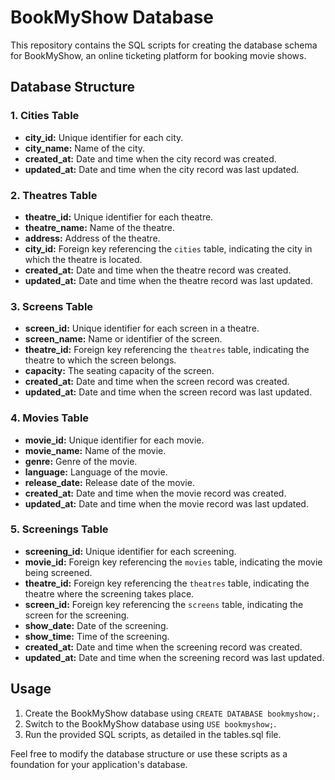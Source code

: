 # BookMyShow Database

This repository contains the SQL scripts for creating the database schema for BookMyShow, an online ticketing platform for booking movie shows.

## Database Structure

### 1. Cities Table

- **city_id:** Unique identifier for each city.
- **city_name:** Name of the city.
- **created_at:** Date and time when the city record was created.
- **updated_at:** Date and time when the city record was last updated.

### 2. Theatres Table

- **theatre_id:** Unique identifier for each theatre.
- **theatre_name:** Name of the theatre.
- **address:** Address of the theatre.
- **city_id:** Foreign key referencing the `cities` table, indicating the city in which the theatre is located.
- **created_at:** Date and time when the theatre record was created.
- **updated_at:** Date and time when the theatre record was last updated.

### 3. Screens Table

- **screen_id:** Unique identifier for each screen in a theatre.
- **screen_name:** Name or identifier of the screen.
- **theatre_id:** Foreign key referencing the `theatres` table, indicating the theatre to which the screen belongs.
- **capacity:** The seating capacity of the screen.
- **created_at:** Date and time when the screen record was created.
- **updated_at:** Date and time when the screen record was last updated.

### 4. Movies Table

- **movie_id:** Unique identifier for each movie.
- **movie_name:** Name of the movie.
- **genre:** Genre of the movie.
- **language:** Language of the movie.
- **release_date:** Release date of the movie.
- **created_at:** Date and time when the movie record was created.
- **updated_at:** Date and time when the movie record was last updated.

### 5. Screenings Table

- **screening_id:** Unique identifier for each screening.
- **movie_id:** Foreign key referencing the `movies` table, indicating the movie being screened.
- **theatre_id:** Foreign key referencing the `theatres` table, indicating the theatre where the screening takes place.
- **screen_id:** Foreign key referencing the `screens` table, indicating the screen for the screening.
- **show_date:** Date of the screening.
- **show_time:** Time of the screening.
- **created_at:** Date and time when the screening record was created.
- **updated_at:** Date and time when the screening record was last updated.

## Usage

1. Create the BookMyShow database using `CREATE DATABASE bookmyshow;`.
2. Switch to the BookMyShow database using `USE bookmyshow;`.
3. Run the provided SQL scripts, as detailed in the tables.sql file.

Feel free to modify the database structure or use these scripts as a foundation for your application's database.
